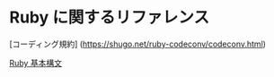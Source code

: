 # Ruby に関するリファレンス

[コーディング規約] (https://shugo.net/ruby-codeconv/codeconv.html)

[Ruby 基本構文](https://qiita.com/SAYJOY/items/6b9ad8bf50b20516d478)
